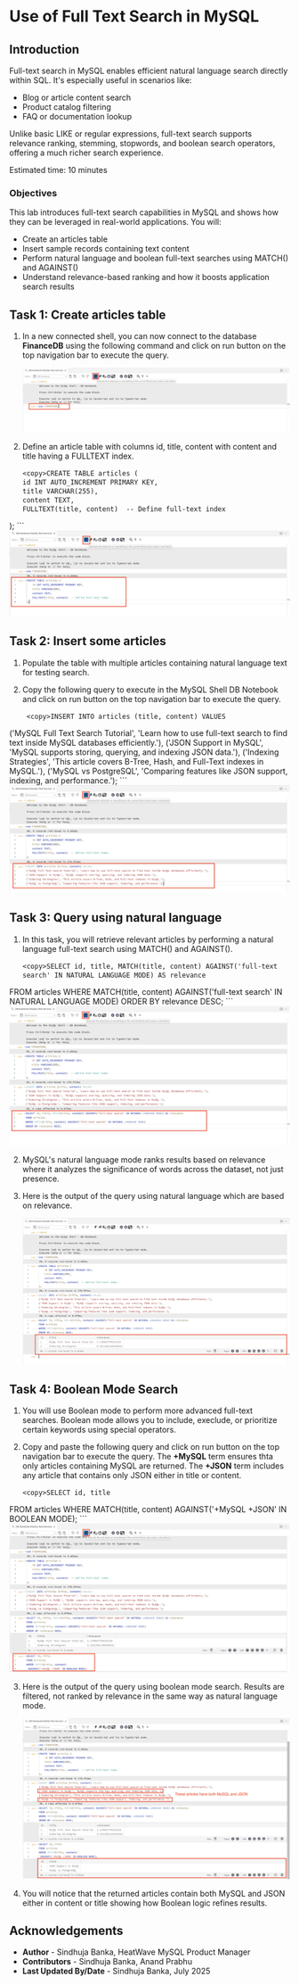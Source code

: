 # Use of Full Text Search in MySQL

## Introduction

Full-text search in MySQL enables efficient natural language search directly within SQL. It's especially useful in scenarios like:

* Blog or article content search
* Product catalog filtering
* FAQ or documentation lookup

Unlike basic LIKE or regular expressions, full-text search supports relevance ranking, stemming, stopwords, and boolean search operators, offering a much richer search experience.

Estimated time: 10 minutes

### Objectives

This lab introduces full-text search capabilities in MySQL and shows how they can be leveraged in real-world applications. You will:

* Create an articles table
* Insert sample records containing text content
* Perform natural language and boolean full-text searches using MATCH() and AGAINST()
* Understand relevance-based ranking and how it boosts application search results

## Task 1: Create articles table

1. In a new connected shell, you can now connect to the database **FinanceDB** using the following command and click on run button on the top navigation bar to execute the query.

      ![Selecting Ops Insights](./images/finance-db.png " ")

2. Define an article table with columns id, title, content with content and title having a FULLTEXT index.

     ```
     <copy>CREATE TABLE articles (
    id INT AUTO_INCREMENT PRIMARY KEY,
    title VARCHAR(255),
    content TEXT,
    FULLTEXT(title, content)  -- Define full-text index
);</copy>
     ```
     ![Create Table](./images/articles-table.png " ")

## Task 2: Insert some articles

1. Populate the table with multiple articles containing natural language text for testing search.

2. Copy the following query to execute in the MySQL Shell DB Notebook and click on run button on the top navigation bar to execute the query.

    ```
     <copy>INSERT INTO articles (title, content) VALUES
('MySQL Full Text Search Tutorial', 'Learn how to use full-text search to find text inside MySQL databases efficiently.'),
('JSON Support in MySQL', 'MySQL supports storing, querying, and indexing JSON data.'),
('Indexing Strategies', 'This article covers B-Tree, Hash, and Full-Text indexes in MySQL.'),
('MySQL vs PostgreSQL', 'Comparing features like JSON support, indexing, and performance.');</copy>
    ```
    ![Insert Records](./images/insert-records.png " ")

## Task 3: Query using natural language

1. In this task, you will retrieve relevant articles by performing a natural language full-text search using MATCH() and AGAINST().

     ```
     <copy>SELECT id, title, MATCH(title, content) AGAINST('full-text search' IN NATURAL LANGUAGE MODE) AS relevance
FROM articles
WHERE MATCH(title, content) AGAINST('full-text search' IN NATURAL LANGUAGE MODE)
ORDER BY relevance DESC;</copy>
     ```
     ![Create Table](./images/natural-language.png " ")

2. MySQL's natural language mode ranks results based on relevance where it analyzes the significance of words across the dataset, not just presence.

3. Here is the output of the query using natural language which are based on relevance.

     ![Selecting Ops Insights](./images/natural-language-output.png " ")

## Task 4: Boolean Mode Search

1. You will use Boolean mode to perform more advanced full-text searches. Boolean mode allows you to include, execlude, or prioritize certain keywords using special operators.

2. Copy and paste the following query and click on run button on the top navigation bar to execute the query. The **+MySQL** term ensures thta only articles containing MySQL are returned. The **+JSON** term includes any article that contains only JSON either in title or content.

     ```
     <copy>SELECT id, title
FROM articles
WHERE MATCH(title, content)
AGAINST('+MySQL +JSON' IN BOOLEAN MODE);</copy>
     ```
     ![Create Table](./images/boolean-search.png " ")

3. Here is the output of the query using boolean mode search. Results are filtered, not ranked by relevance in the same way as natural language mode.

     ![Selecting Ops Insights](./images/boolean-search-output.png " ")

4. You will notice that the returned articles contain both MySQL and JSON either in content or title showing how Boolean logic refines results.

## Acknowledgements

* **Author** - Sindhuja Banka, HeatWave MySQL Product Manager
* **Contributors** - Sindhuja Banka, Anand Prabhu
* **Last Updated By/Date** - Sindhuja Banka, July 2025
